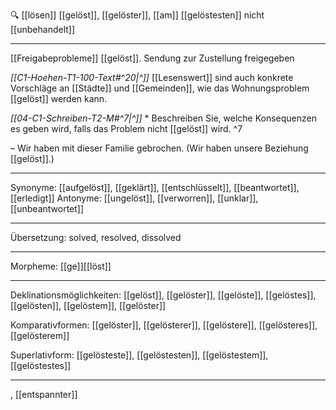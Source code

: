 🔍 [[lösen]]
[[gelöst]], [[gelöster]], [[am]] [[gelöstesten]]
nicht [[unbehandelt]]

---
[[Freigabeprobleme]] [[gelöst]]. Sendung zur Zustellung freigegeben

*[[C1-Hoehen-T1-100-Text#^20|^]]* [[Lesenswert]] sind auch konkrete Vorschläge an [[Städte]] und [[Gemeinden]], wie das Wohnungsproblem [[gelöst]] werden kann. 


*[[04-C1-Schreiben-T2-M#^7|^]]* * Beschreiben Sie, welche Konsequenzen es geben wird, falls das Problem nicht [[gelöst]] wird. ^7


– Wir haben mit dieser Familie gebrochen. (Wir haben unsere Beziehung [[gelöst]].)


---
Synonyme: [[aufgelöst]], [[geklärt]], [[entschlüsselt]], [[beantwortet]], [[erledigt]]
Antonyme: [[ungelöst]], [[verworren]], [[unklar]], [[unbeantwortet]]

---
Übersetzung: solved, resolved, dissolved

---
Morpheme: [[ge]][[löst]]

---
Deklinationsmöglichkeiten:
[[gelöst]], [[gelöster]], [[gelöste]], [[gelöstes]], [[gelösten]], [[gelöstem]], [[gelöster]]

Komparativformen:
[[gelöster]], [[gelösterer]], [[gelöstere]], [[gelösteres]], [[gelösterem]]

Superlativform:
[[gelösteste]], [[gelöstesten]], [[gelöstestem]], [[gelöstestes]]

---
, [[entspannter]]